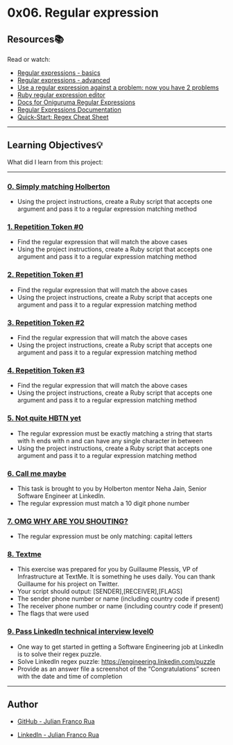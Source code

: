# 0x06. Regular expression

## Resources:books:
Read or watch:
* [Regular expressions - basics](https://www.slideshare.net/neha_jain/introducing-regular-expressions)
* [Regular expressions - advanced](https://www.slideshare.net/neha_jain/advanced-regular-expressions-80296518)
* [Use a regular expression against a problem: now you have 2 problems](https://blog.codinghorror.com/regular-expressions-now-you-have-two-problems/)
* [Ruby regular expression editor](https://rubular.com)
* [Docs for Oniguruma Regular Expressions](https://github.com/stedolan/jq/wiki/Docs-for-Oniguruma-Regular-Expressions-(RE.txt))
* [Regular Expressions Documentation](https://regexone.com/lesson/)
* [Quick-Start: Regex Cheat Sheet](https://www.rexegg.com/regex-quickstart.html)
---
## Learning Objectives:bulb:
What did I learn from this project:

---

### [0. Simply matching Holberton](./0-simply_match_holberton.rb)
* Using the project instructions, create a Ruby script that accepts one argument and pass it to a regular expression matching method


### [1. Repetition Token #0](./1-repetition_token_0.rb)
* Find the regular expression that will match the above cases
* Using the project instructions, create a Ruby script that accepts one argument and pass it to a regular expression matching method


### [2. Repetition Token #1](./2-repetition_token_1.rb)
* Find the regular expression that will match the above cases
* Using the project instructions, create a Ruby script that accepts one argument and pass it to a regular expression matching method


### [3. Repetition Token #2](./3-repetition_token_2.rb)
* Find the regular expression that will match the above cases
* Using the project instructions, create a Ruby script that accepts one argument and pass it to a regular expression matching method



### [4. Repetition Token #3](./4-repetition_token_3.rb)
* Find the regular expression that will match the above cases
* Using the project instructions, create a Ruby script that accepts one argument and pass it to a regular expression matching method


### [5. Not quite HBTN yet](./5-beginning_and_end.rb)
* The regular expression must be exactly matching a string that starts with h ends with n and can have any single character in between
* Using the project instructions, create a Ruby script that accepts one argument and pass it to a regular expression matching method

### [6. Call me maybe](./6-phone_number.rb)
* This task is brought to you by Holberton mentor Neha Jain, Senior Software Engineer at LinkedIn.
* The regular expression must match a 10 digit phone number


### [7. OMG WHY ARE YOU SHOUTING?](./7-OMG_WHY_ARE_YOU_SHOUTING.rb)
* The regular expression must be only matching: capital letters


### [8. Textme](./100-textme.rb)
* This exercise was prepared for you by Guillaume Plessis, VP of Infrastructure at TextMe. It is something he uses daily. You can thank Guillaume for his project on Twitter.
* Your script should output: [SENDER],[RECEIVER],[FLAGS]
* The sender phone number or name (including country code if present)
* The receiver phone number or name (including country code if present)
* The flags that were used


### [9. Pass LinkedIn technical interview level0](./101-passed_linkedin_regex_challenge.jpg)
* One way to get started in getting a Software Engineering job at LinkedIn is to solve their regex puzzle.
* Solve LinkedIn regex puzzle: https://engineering.linkedin.com/puzzle
* Provide as an answer file a screenshot of the “Congratulations” screen with the date and time of completion

---

## Author

* [GitHub - Julian Franco Rua](https://github.com/julianfrancor)

* [LinkedIn - Julian Franco Rua](https://www.linkedin.com/in/julianfrancor/)
